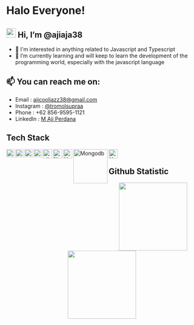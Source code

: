 # Halo Everyone!
## <img src="https://media.giphy.com/media/hvRJCLFzcasrR4ia7z/giphy.gif" width="25px"> Hi, I’m @ajiaja38
- 👀 I'm interested in anything related to Javascript and Typescript
- 🌱 I’m currently learning and will keep to learn the development of the programming world, especially with the javascript language
## 📫 You can reach me on:
- Email : [ajicooljazz38@gmail.com](ajicooljazz38@gmail.com)
- Instagram : [@tromolsupraa](https://www.instagram.com/tromolsupraa/)
- Phone : +62 856-9595-1121
- LinkedIn : [M Aji Perdana](https://www.linkedin.com/in/m-aji-perdana-3807071bb/)

## Tech Stack
  <a href="#"><img align="left" alt="JavaScript" title="JavaScript" width="21px" src="https://upload.wikimedia.org/wikipedia/commons/9/99/Unofficial_JavaScript_logo_2.svg" /></a>
  <a href="#"><img align="left" alt="PHP" title="Typescript" width="21px" src="https://upload.wikimedia.org/wikipedia/commons/thumb/f/f5/Typescript.svg/96px-Typescript.svg.png" /></a>
  <a href="https://nodejs.org/"><img align="left" alt="NodeJS" title="NodeJS" width="21px" src="https://seeklogo.com/images/N/nodejs-logo-FBE122E377-seeklogo.com.png" /></a>
  <a href="https://reactjs.org/"><img align="left" alt="React" title="React" width="21px" src="https://cdn.worldvectorlogo.com/logos/react-2.svg" /></a>
  <a href="https://vitejs.dev/"><img align="left" alt="vite" title="vite" width="24px" src="https://vitejs.dev/logo-with-shadow.png" /></a>
  <a href="https://nestjs.com/"><img align="left" alt="NestJs" title="NestJs" width="24px" src="https://docs.nestjs.com/assets/logo-small.svg" /></a>
  <a href="https://hapi.dev/"><img align="left" alt="Hapi" title="Hapi (NodeJS HTTP Framework)" width="24px" src="https://avatars.githubusercontent.com/u/3774533?s=200&v=4" /></a>
  <a href="https://www.mongodb.com/"><img align="left" alt="Mongodb" title="Mongodb" width="90px" src="https://upload.wikimedia.org/wikipedia/commons/9/93/MongoDB_Logo.svg" /></a>
  <a href="https://www.postgresql.org/"><img align="left" alt="Hapi" title="Mongodb" width="24px" src="https://www.postgresql.org/media/img/about/press/elephant.png" /></a>
 <br>

## Github Statistic
<div align="center">
  <a href="https://github.com/ajiaja38">
    <img height="180em" src="https://github-readme-stats-eight-theta.vercel.app/api?username=ajiaja38&show_icons=true&theme=algolia&include_all_commits=true&count_private=true"/>
    <img height="180em" src="https://github-readme-stats-eight-theta.vercel.app/api/top-langs/?username=ajiaja38&layout=compact&langs_count=8&theme=algolia"/>
  </a>
</div>

<!---
ajiaja38/ajiaja38 is a ✨ special ✨ repository because its `README.md` (this file) appears on your GitHub profile.
You can click the Preview link to take a look at your changes.
--->

